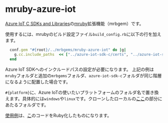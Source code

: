 # mruby-azure-iot

[Azure IoT C SDKs and Libraries](https://github.com/Azure/azure-iot-sdk-c)の[mruby](https://github.com/mruby/mruby)拡張機能（mrbgem）です。

使用するには、mrubyのビルド設定ファイル```build_config.rb```に以下の行を加えます。

``` ruby
  conf.gem "#{root}/../mrbgems/mruby-azure-iot" do |g|
    g.cc.include_paths  << ["../azure-iot-sdk-c/certs", "../azure-iot-sdk-c/c-utility/inc", "../azure-iot-sdk-c/c-utility/pal/#{platform}", "../azure-iot-sdk-c/iothub_client/inc", "../azure-iot-sdk-c/provisioning_client/inc", "../azure-iot-sdk-c/deps/parson", "../azure-iot-sdk-c/deps/azure-macro-utils-c/inc", "../azure-iot-sdk-c/deps/umock-c/inc", "../azure-iot-sdk-c/serializer/inc"]
  end
```

Azure IoT SDKへのインクルードパスの設定が必要になります。
上記の例は```mruby```フォルダと追加の```mrbgems```フォルダ、```azure-iot-sdk-c```フォルダが同じ階層になるように配置した場合です。

```#{platform}```に、Azure IoTの使いたいプラットフォームのフォルダ名で置き換えます。具体的には```windows```や```linux```です。クローンしたローカルの[ここ](https://github.com/Azure/azure-c-shared-utility/tree/master/pal)の部分にあたるフォルダです。

[使用例](example/client.rb)は、[こ](https://github.com/Azure/azure-iot-sdk-c/blob/master/serializer/samples/simplesample_mqtt/simplesample_mqtt.c)のコードをRuby化したものになります。
